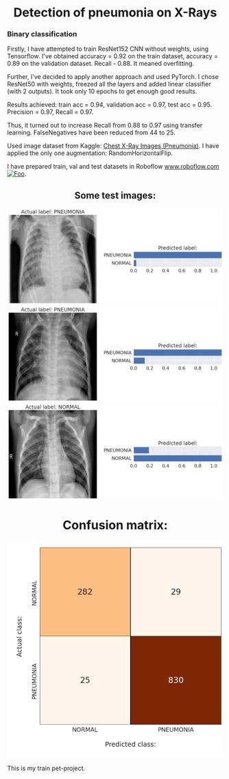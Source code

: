 # <div align="center">Detection of pneumonia on X-Rays</div>

### Binary classification

Firstly, I have attempted to train ResNet152 CNN without weights, using Tensorflow. I've obtained accuracy = 0.92 on the train dataset, accuracy = 0.89 on the validation dataset. Recall - 0.88. It meaned overfitting.

Further, I've decided to apply another approach and used PyTorch.
I chose ResNet50 with weights, freezed all the layers and added linear classifier (with 2 outputs). It took only 10 epochs to get enough good results.

Results achieved: train acc = 0.94, validation acc = 0.97, test acc = 0.95. Precision = 0.97, Recall = 0.97.

Thus, it turned out to increase Recall from 0.88 to 0.97 using transfer learning. FalseNegatives have been reduced from 44 to 25. 

Used image dataset from Kaggle: [Chest X-Ray Images (Pneumonia)](https://www.kaggle.com/paultimothymooney/chest-xray-pneumonia). I have applied the only one augmentation: RandomHorizontalFlip.

I have prepared train, val and test datasets in Roboflow www.roboflow.com <a href="http:/roboflow.com/" rel="some text">![Foo](https://a.radikal.ru/a40/2202/6a/bdf9b3256872.png)</a>.

## <div align="center">Some test images: </div>

![The first test sample image](https://github.com/Kuaranir/Detection-of-pneumonia-on-X-Rays/blob/main/test-sample-1.png)
![The second test sample image](https://github.com/Kuaranir/Detection-of-pneumonia-on-X-Rays/blob/main/test-sample-2.png)
![The third test sample image](https://github.com/Kuaranir/Detection-of-pneumonia-on-X-Rays/blob/main/test-sample-3.png)

# <div align="center">Confusion matrix:</div>

![Confusion matrix](https://github.com/Kuaranir/Detection-of-pneumonia-on-X-Rays/blob/main/confusion_matrix.png)

This is my train pet-project.
